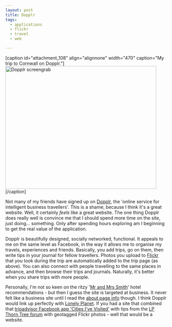 ```yaml
---
layout: post
title: Dopplr
tags:
  - applications
  - flickr
  - travel
  - web

---
```


[caption id="attachment_108" align="alignnone" width="470" caption="My trip to Cornwall on Dopplr."]<img class="size-full wp-image-108" title="dopplr" src="http://www.strangerpixel.com/blog/wp-content/uploads/2008/08/dopplr.jpg" alt="Dopplr screengrab" width="470" height="382" />[/caption]

Not many of my friends have signed up on <a href="http://www.dopplr.com/main/about">Dopplr</a>, the 'online service for intelligent business travellers'. This is a shame, because I think it's a great website. Well, it certainly <em>feels</em> like a great website. The one thing Dopplr does really well is convince me that I should spend more time on the site, just doing... something. Only after spending hours exploring am I beginning to get the real value of the application.

Dopplr is beautifully designed, socially networked, functional. It appeals to me on the same level as Facebook, in the way it allows me to organise my travels, experiences and friends. Basically, you add trips, go on them, then write tips in your journal for fellow travellers. Photos you upload to <a href="http://www.flickr.com/photos/strangerpixel/">Flickr</a> that you took during the trip are automatically added to the trip page (as above). You can also connect with people travelling to the same places in advance, and then browse their trips and journals. Naturally, it's better when you share trips with more people.

Personally, I'm not so keen on the ritzy '<a href="http://www.dopplr.com/main/mrandmrssmith">Mr and Mrs Smith</a>' hotel recommendations - but then I guess the site is targeted at business. It never felt like a business site until I read the <a href="http://www.dopplr.com/main/about">about page info</a> though. I think Dopplr would link up perfectly with <a href="http://www.lonelyplanet.com/">Lonely Planet</a>. If you had a site that combined that <a href="http://www.new.facebook.com/apps/application.php?id=2219089314">tripadvisor Facebook app 'Cities I've Visited'</a> with tips from the <a href="http://www.lonelyplanet.com/thorntree/index.jspa">LP Thorn Tree forum</a> with geotagged Flickr photos - well that would be a website.
